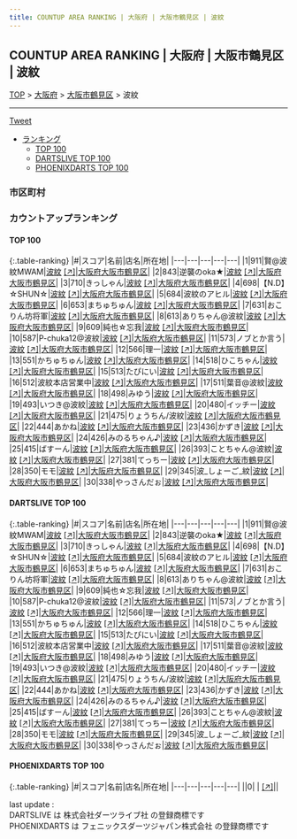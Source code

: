 ```yaml
---
title: COUNTUP AREA RANKING | 大阪府 | 大阪市鶴見区 | 波紋
---
```

## COUNTUP AREA RANKING | 大阪府 | 大阪市鶴見区 | 波紋

[TOP](/darts/rank/) > [大阪府](/darts/rank/大阪府/) > [大阪市鶴見区](/darts/rank/大阪府/大阪市鶴見区/) > 波紋

___

<a href="https://twitter.com/share?ref_src=twsrc%5Etfw" data-text="COUNTUP AREA RANKING | 大阪府大阪市鶴見区波紋" class="twitter-share-button" data-hashtags="DARTSLIVE,PHOENIXDARTS,darts,ダーツ" data-show-count="false">Tweet</a>

* [ランキング](#カウントアップランキング)
    * [TOP 100](#top-100)
    * [DARTSLIVE TOP 100](#dartslive-top-100)
    * [PHOENIXDARTS TOP 100](#phoenixdarts-top-100)

### 市区町村

<ul>

</ul>

### カウントアップランキング

#### TOP 100



{:.table-ranking}
|#|スコア|名前|店名|所在地|
|---|---|---|---|---|
|1|911|<span class="rank-name-dl">賢@波紋MWAM</span>|<a href="/darts/rank/shops/8b719ba9dcaad29a0d9b047a20a7ba1e.html">波紋</a> <a href="https://search.dartslive.com/jp/shop/8b719ba9dcaad29a0d9b047a20a7ba1e">[↗]</a>|<a href="/darts/rank/大阪府/大阪市鶴見区">大阪府大阪市鶴見区</a>|
|2|843|<span class="rank-name-dl">逆襲のoka★</span>|<a href="/darts/rank/shops/8b719ba9dcaad29a0d9b047a20a7ba1e.html">波紋</a> <a href="https://search.dartslive.com/jp/shop/8b719ba9dcaad29a0d9b047a20a7ba1e">[↗]</a>|<a href="/darts/rank/大阪府/大阪市鶴見区">大阪府大阪市鶴見区</a>|
|3|710|<span class="rank-name-dl">きっしゃん</span>|<a href="/darts/rank/shops/8b719ba9dcaad29a0d9b047a20a7ba1e.html">波紋</a> <a href="https://search.dartslive.com/jp/shop/8b719ba9dcaad29a0d9b047a20a7ba1e">[↗]</a>|<a href="/darts/rank/大阪府/大阪市鶴見区">大阪府大阪市鶴見区</a>|
|4|698|<span class="rank-name-dl">【N.D】☆SHUN☆</span>|<a href="/darts/rank/shops/8b719ba9dcaad29a0d9b047a20a7ba1e.html">波紋</a> <a href="https://search.dartslive.com/jp/shop/8b719ba9dcaad29a0d9b047a20a7ba1e">[↗]</a>|<a href="/darts/rank/大阪府/大阪市鶴見区">大阪府大阪市鶴見区</a>|
|5|684|<span class="rank-name-dl">波紋のアヒル</span>|<a href="/darts/rank/shops/8b719ba9dcaad29a0d9b047a20a7ba1e.html">波紋</a> <a href="https://search.dartslive.com/jp/shop/8b719ba9dcaad29a0d9b047a20a7ba1e">[↗]</a>|<a href="/darts/rank/大阪府/大阪市鶴見区">大阪府大阪市鶴見区</a>|
|6|653|<span class="rank-name-dl">まちゅちゅん</span>|<a href="/darts/rank/shops/8b719ba9dcaad29a0d9b047a20a7ba1e.html">波紋</a> <a href="https://search.dartslive.com/jp/shop/8b719ba9dcaad29a0d9b047a20a7ba1e">[↗]</a>|<a href="/darts/rank/大阪府/大阪市鶴見区">大阪府大阪市鶴見区</a>|
|7|631|<span class="rank-name-dl">おこりん坊将軍</span>|<a href="/darts/rank/shops/8b719ba9dcaad29a0d9b047a20a7ba1e.html">波紋</a> <a href="https://search.dartslive.com/jp/shop/8b719ba9dcaad29a0d9b047a20a7ba1e">[↗]</a>|<a href="/darts/rank/大阪府/大阪市鶴見区">大阪府大阪市鶴見区</a>|
|8|613|<span class="rank-name-dl">ありちゃん@波紋</span>|<a href="/darts/rank/shops/8b719ba9dcaad29a0d9b047a20a7ba1e.html">波紋</a> <a href="https://search.dartslive.com/jp/shop/8b719ba9dcaad29a0d9b047a20a7ba1e">[↗]</a>|<a href="/darts/rank/大阪府/大阪市鶴見区">大阪府大阪市鶴見区</a>|
|9|609|<span class="rank-name-dl">純也☆忘我</span>|<a href="/darts/rank/shops/8b719ba9dcaad29a0d9b047a20a7ba1e.html">波紋</a> <a href="https://search.dartslive.com/jp/shop/8b719ba9dcaad29a0d9b047a20a7ba1e">[↗]</a>|<a href="/darts/rank/大阪府/大阪市鶴見区">大阪府大阪市鶴見区</a>|
|10|587|<span class="rank-name-dl">P-chuka12@波紋</span>|<a href="/darts/rank/shops/8b719ba9dcaad29a0d9b047a20a7ba1e.html">波紋</a> <a href="https://search.dartslive.com/jp/shop/8b719ba9dcaad29a0d9b047a20a7ba1e">[↗]</a>|<a href="/darts/rank/大阪府/大阪市鶴見区">大阪府大阪市鶴見区</a>|
|11|573|<span class="rank-name-dl">ノブとか言う</span>|<a href="/darts/rank/shops/8b719ba9dcaad29a0d9b047a20a7ba1e.html">波紋</a> <a href="https://search.dartslive.com/jp/shop/8b719ba9dcaad29a0d9b047a20a7ba1e">[↗]</a>|<a href="/darts/rank/大阪府/大阪市鶴見区">大阪府大阪市鶴見区</a>|
|12|566|<span class="rank-name-dl">理一</span>|<a href="/darts/rank/shops/8b719ba9dcaad29a0d9b047a20a7ba1e.html">波紋</a> <a href="https://search.dartslive.com/jp/shop/8b719ba9dcaad29a0d9b047a20a7ba1e">[↗]</a>|<a href="/darts/rank/大阪府/大阪市鶴見区">大阪府大阪市鶴見区</a>|
|13|551|<span class="rank-name-dl">かちゅちゅん</span>|<a href="/darts/rank/shops/8b719ba9dcaad29a0d9b047a20a7ba1e.html">波紋</a> <a href="https://search.dartslive.com/jp/shop/8b719ba9dcaad29a0d9b047a20a7ba1e">[↗]</a>|<a href="/darts/rank/大阪府/大阪市鶴見区">大阪府大阪市鶴見区</a>|
|14|518|<span class="rank-name-dl">ひこちゃん</span>|<a href="/darts/rank/shops/8b719ba9dcaad29a0d9b047a20a7ba1e.html">波紋</a> <a href="https://search.dartslive.com/jp/shop/8b719ba9dcaad29a0d9b047a20a7ba1e">[↗]</a>|<a href="/darts/rank/大阪府/大阪市鶴見区">大阪府大阪市鶴見区</a>|
|15|513|<span class="rank-name-dl">たぴにい</span>|<a href="/darts/rank/shops/8b719ba9dcaad29a0d9b047a20a7ba1e.html">波紋</a> <a href="https://search.dartslive.com/jp/shop/8b719ba9dcaad29a0d9b047a20a7ba1e">[↗]</a>|<a href="/darts/rank/大阪府/大阪市鶴見区">大阪府大阪市鶴見区</a>|
|16|512|<span class="rank-name-dl">波紋本店営業中</span>|<a href="/darts/rank/shops/8b719ba9dcaad29a0d9b047a20a7ba1e.html">波紋</a> <a href="https://search.dartslive.com/jp/shop/8b719ba9dcaad29a0d9b047a20a7ba1e">[↗]</a>|<a href="/darts/rank/大阪府/大阪市鶴見区">大阪府大阪市鶴見区</a>|
|17|511|<span class="rank-name-dl">葉音@波紋</span>|<a href="/darts/rank/shops/8b719ba9dcaad29a0d9b047a20a7ba1e.html">波紋</a> <a href="https://search.dartslive.com/jp/shop/8b719ba9dcaad29a0d9b047a20a7ba1e">[↗]</a>|<a href="/darts/rank/大阪府/大阪市鶴見区">大阪府大阪市鶴見区</a>|
|18|498|<span class="rank-name-dl">みゆう</span>|<a href="/darts/rank/shops/8b719ba9dcaad29a0d9b047a20a7ba1e.html">波紋</a> <a href="https://search.dartslive.com/jp/shop/8b719ba9dcaad29a0d9b047a20a7ba1e">[↗]</a>|<a href="/darts/rank/大阪府/大阪市鶴見区">大阪府大阪市鶴見区</a>|
|19|493|<span class="rank-name-dl">いつき@波紋</span>|<a href="/darts/rank/shops/8b719ba9dcaad29a0d9b047a20a7ba1e.html">波紋</a> <a href="https://search.dartslive.com/jp/shop/8b719ba9dcaad29a0d9b047a20a7ba1e">[↗]</a>|<a href="/darts/rank/大阪府/大阪市鶴見区">大阪府大阪市鶴見区</a>|
|20|480|<span class="rank-name-dl">イッチー</span>|<a href="/darts/rank/shops/8b719ba9dcaad29a0d9b047a20a7ba1e.html">波紋</a> <a href="https://search.dartslive.com/jp/shop/8b719ba9dcaad29a0d9b047a20a7ba1e">[↗]</a>|<a href="/darts/rank/大阪府/大阪市鶴見区">大阪府大阪市鶴見区</a>|
|21|475|<span class="rank-name-dl">りょうちん/波紋</span>|<a href="/darts/rank/shops/8b719ba9dcaad29a0d9b047a20a7ba1e.html">波紋</a> <a href="https://search.dartslive.com/jp/shop/8b719ba9dcaad29a0d9b047a20a7ba1e">[↗]</a>|<a href="/darts/rank/大阪府/大阪市鶴見区">大阪府大阪市鶴見区</a>|
|22|444|<span class="rank-name-dl">あかね</span>|<a href="/darts/rank/shops/8b719ba9dcaad29a0d9b047a20a7ba1e.html">波紋</a> <a href="https://search.dartslive.com/jp/shop/8b719ba9dcaad29a0d9b047a20a7ba1e">[↗]</a>|<a href="/darts/rank/大阪府/大阪市鶴見区">大阪府大阪市鶴見区</a>|
|23|436|<span class="rank-name-dl">かずき</span>|<a href="/darts/rank/shops/8b719ba9dcaad29a0d9b047a20a7ba1e.html">波紋</a> <a href="https://search.dartslive.com/jp/shop/8b719ba9dcaad29a0d9b047a20a7ba1e">[↗]</a>|<a href="/darts/rank/大阪府/大阪市鶴見区">大阪府大阪市鶴見区</a>|
|24|426|<span class="rank-name-dl">みのるちゃん♪</span>|<a href="/darts/rank/shops/8b719ba9dcaad29a0d9b047a20a7ba1e.html">波紋</a> <a href="https://search.dartslive.com/jp/shop/8b719ba9dcaad29a0d9b047a20a7ba1e">[↗]</a>|<a href="/darts/rank/大阪府/大阪市鶴見区">大阪府大阪市鶴見区</a>|
|25|415|<span class="rank-name-dl">ばすーん</span>|<a href="/darts/rank/shops/8b719ba9dcaad29a0d9b047a20a7ba1e.html">波紋</a> <a href="https://search.dartslive.com/jp/shop/8b719ba9dcaad29a0d9b047a20a7ba1e">[↗]</a>|<a href="/darts/rank/大阪府/大阪市鶴見区">大阪府大阪市鶴見区</a>|
|26|393|<span class="rank-name-dl">ことちゃん@波紋</span>|<a href="/darts/rank/shops/8b719ba9dcaad29a0d9b047a20a7ba1e.html">波紋</a> <a href="https://search.dartslive.com/jp/shop/8b719ba9dcaad29a0d9b047a20a7ba1e">[↗]</a>|<a href="/darts/rank/大阪府/大阪市鶴見区">大阪府大阪市鶴見区</a>|
|27|381|<span class="rank-name-dl">てっちー</span>|<a href="/darts/rank/shops/8b719ba9dcaad29a0d9b047a20a7ba1e.html">波紋</a> <a href="https://search.dartslive.com/jp/shop/8b719ba9dcaad29a0d9b047a20a7ba1e">[↗]</a>|<a href="/darts/rank/大阪府/大阪市鶴見区">大阪府大阪市鶴見区</a>|
|28|350|<span class="rank-name-dl">モモ</span>|<a href="/darts/rank/shops/8b719ba9dcaad29a0d9b047a20a7ba1e.html">波紋</a> <a href="https://search.dartslive.com/jp/shop/8b719ba9dcaad29a0d9b047a20a7ba1e">[↗]</a>|<a href="/darts/rank/大阪府/大阪市鶴見区">大阪府大阪市鶴見区</a>|
|29|345|<span class="rank-name-dl">波_しょーご_紋</span>|<a href="/darts/rank/shops/8b719ba9dcaad29a0d9b047a20a7ba1e.html">波紋</a> <a href="https://search.dartslive.com/jp/shop/8b719ba9dcaad29a0d9b047a20a7ba1e">[↗]</a>|<a href="/darts/rank/大阪府/大阪市鶴見区">大阪府大阪市鶴見区</a>|
|30|338|<span class="rank-name-dl">やっさんだぉ</span>|<a href="/darts/rank/shops/8b719ba9dcaad29a0d9b047a20a7ba1e.html">波紋</a> <a href="https://search.dartslive.com/jp/shop/8b719ba9dcaad29a0d9b047a20a7ba1e">[↗]</a>|<a href="/darts/rank/大阪府/大阪市鶴見区">大阪府大阪市鶴見区</a>|


#### DARTSLIVE TOP 100



{:.table-ranking}
|#|スコア|名前|店名|所在地|
|---|---|---|---|---|
|1|911|<span class="rank-name-dl">賢@波紋MWAM</span>|<a href="/darts/rank/shops/8b719ba9dcaad29a0d9b047a20a7ba1e.html">波紋</a> <a href="https://search.dartslive.com/jp/shop/8b719ba9dcaad29a0d9b047a20a7ba1e">[↗]</a>|<a href="/darts/rank/大阪府/大阪市鶴見区">大阪府大阪市鶴見区</a>|
|2|843|<span class="rank-name-dl">逆襲のoka★</span>|<a href="/darts/rank/shops/8b719ba9dcaad29a0d9b047a20a7ba1e.html">波紋</a> <a href="https://search.dartslive.com/jp/shop/8b719ba9dcaad29a0d9b047a20a7ba1e">[↗]</a>|<a href="/darts/rank/大阪府/大阪市鶴見区">大阪府大阪市鶴見区</a>|
|3|710|<span class="rank-name-dl">きっしゃん</span>|<a href="/darts/rank/shops/8b719ba9dcaad29a0d9b047a20a7ba1e.html">波紋</a> <a href="https://search.dartslive.com/jp/shop/8b719ba9dcaad29a0d9b047a20a7ba1e">[↗]</a>|<a href="/darts/rank/大阪府/大阪市鶴見区">大阪府大阪市鶴見区</a>|
|4|698|<span class="rank-name-dl">【N.D】☆SHUN☆</span>|<a href="/darts/rank/shops/8b719ba9dcaad29a0d9b047a20a7ba1e.html">波紋</a> <a href="https://search.dartslive.com/jp/shop/8b719ba9dcaad29a0d9b047a20a7ba1e">[↗]</a>|<a href="/darts/rank/大阪府/大阪市鶴見区">大阪府大阪市鶴見区</a>|
|5|684|<span class="rank-name-dl">波紋のアヒル</span>|<a href="/darts/rank/shops/8b719ba9dcaad29a0d9b047a20a7ba1e.html">波紋</a> <a href="https://search.dartslive.com/jp/shop/8b719ba9dcaad29a0d9b047a20a7ba1e">[↗]</a>|<a href="/darts/rank/大阪府/大阪市鶴見区">大阪府大阪市鶴見区</a>|
|6|653|<span class="rank-name-dl">まちゅちゅん</span>|<a href="/darts/rank/shops/8b719ba9dcaad29a0d9b047a20a7ba1e.html">波紋</a> <a href="https://search.dartslive.com/jp/shop/8b719ba9dcaad29a0d9b047a20a7ba1e">[↗]</a>|<a href="/darts/rank/大阪府/大阪市鶴見区">大阪府大阪市鶴見区</a>|
|7|631|<span class="rank-name-dl">おこりん坊将軍</span>|<a href="/darts/rank/shops/8b719ba9dcaad29a0d9b047a20a7ba1e.html">波紋</a> <a href="https://search.dartslive.com/jp/shop/8b719ba9dcaad29a0d9b047a20a7ba1e">[↗]</a>|<a href="/darts/rank/大阪府/大阪市鶴見区">大阪府大阪市鶴見区</a>|
|8|613|<span class="rank-name-dl">ありちゃん@波紋</span>|<a href="/darts/rank/shops/8b719ba9dcaad29a0d9b047a20a7ba1e.html">波紋</a> <a href="https://search.dartslive.com/jp/shop/8b719ba9dcaad29a0d9b047a20a7ba1e">[↗]</a>|<a href="/darts/rank/大阪府/大阪市鶴見区">大阪府大阪市鶴見区</a>|
|9|609|<span class="rank-name-dl">純也☆忘我</span>|<a href="/darts/rank/shops/8b719ba9dcaad29a0d9b047a20a7ba1e.html">波紋</a> <a href="https://search.dartslive.com/jp/shop/8b719ba9dcaad29a0d9b047a20a7ba1e">[↗]</a>|<a href="/darts/rank/大阪府/大阪市鶴見区">大阪府大阪市鶴見区</a>|
|10|587|<span class="rank-name-dl">P-chuka12@波紋</span>|<a href="/darts/rank/shops/8b719ba9dcaad29a0d9b047a20a7ba1e.html">波紋</a> <a href="https://search.dartslive.com/jp/shop/8b719ba9dcaad29a0d9b047a20a7ba1e">[↗]</a>|<a href="/darts/rank/大阪府/大阪市鶴見区">大阪府大阪市鶴見区</a>|
|11|573|<span class="rank-name-dl">ノブとか言う</span>|<a href="/darts/rank/shops/8b719ba9dcaad29a0d9b047a20a7ba1e.html">波紋</a> <a href="https://search.dartslive.com/jp/shop/8b719ba9dcaad29a0d9b047a20a7ba1e">[↗]</a>|<a href="/darts/rank/大阪府/大阪市鶴見区">大阪府大阪市鶴見区</a>|
|12|566|<span class="rank-name-dl">理一</span>|<a href="/darts/rank/shops/8b719ba9dcaad29a0d9b047a20a7ba1e.html">波紋</a> <a href="https://search.dartslive.com/jp/shop/8b719ba9dcaad29a0d9b047a20a7ba1e">[↗]</a>|<a href="/darts/rank/大阪府/大阪市鶴見区">大阪府大阪市鶴見区</a>|
|13|551|<span class="rank-name-dl">かちゅちゅん</span>|<a href="/darts/rank/shops/8b719ba9dcaad29a0d9b047a20a7ba1e.html">波紋</a> <a href="https://search.dartslive.com/jp/shop/8b719ba9dcaad29a0d9b047a20a7ba1e">[↗]</a>|<a href="/darts/rank/大阪府/大阪市鶴見区">大阪府大阪市鶴見区</a>|
|14|518|<span class="rank-name-dl">ひこちゃん</span>|<a href="/darts/rank/shops/8b719ba9dcaad29a0d9b047a20a7ba1e.html">波紋</a> <a href="https://search.dartslive.com/jp/shop/8b719ba9dcaad29a0d9b047a20a7ba1e">[↗]</a>|<a href="/darts/rank/大阪府/大阪市鶴見区">大阪府大阪市鶴見区</a>|
|15|513|<span class="rank-name-dl">たぴにい</span>|<a href="/darts/rank/shops/8b719ba9dcaad29a0d9b047a20a7ba1e.html">波紋</a> <a href="https://search.dartslive.com/jp/shop/8b719ba9dcaad29a0d9b047a20a7ba1e">[↗]</a>|<a href="/darts/rank/大阪府/大阪市鶴見区">大阪府大阪市鶴見区</a>|
|16|512|<span class="rank-name-dl">波紋本店営業中</span>|<a href="/darts/rank/shops/8b719ba9dcaad29a0d9b047a20a7ba1e.html">波紋</a> <a href="https://search.dartslive.com/jp/shop/8b719ba9dcaad29a0d9b047a20a7ba1e">[↗]</a>|<a href="/darts/rank/大阪府/大阪市鶴見区">大阪府大阪市鶴見区</a>|
|17|511|<span class="rank-name-dl">葉音@波紋</span>|<a href="/darts/rank/shops/8b719ba9dcaad29a0d9b047a20a7ba1e.html">波紋</a> <a href="https://search.dartslive.com/jp/shop/8b719ba9dcaad29a0d9b047a20a7ba1e">[↗]</a>|<a href="/darts/rank/大阪府/大阪市鶴見区">大阪府大阪市鶴見区</a>|
|18|498|<span class="rank-name-dl">みゆう</span>|<a href="/darts/rank/shops/8b719ba9dcaad29a0d9b047a20a7ba1e.html">波紋</a> <a href="https://search.dartslive.com/jp/shop/8b719ba9dcaad29a0d9b047a20a7ba1e">[↗]</a>|<a href="/darts/rank/大阪府/大阪市鶴見区">大阪府大阪市鶴見区</a>|
|19|493|<span class="rank-name-dl">いつき@波紋</span>|<a href="/darts/rank/shops/8b719ba9dcaad29a0d9b047a20a7ba1e.html">波紋</a> <a href="https://search.dartslive.com/jp/shop/8b719ba9dcaad29a0d9b047a20a7ba1e">[↗]</a>|<a href="/darts/rank/大阪府/大阪市鶴見区">大阪府大阪市鶴見区</a>|
|20|480|<span class="rank-name-dl">イッチー</span>|<a href="/darts/rank/shops/8b719ba9dcaad29a0d9b047a20a7ba1e.html">波紋</a> <a href="https://search.dartslive.com/jp/shop/8b719ba9dcaad29a0d9b047a20a7ba1e">[↗]</a>|<a href="/darts/rank/大阪府/大阪市鶴見区">大阪府大阪市鶴見区</a>|
|21|475|<span class="rank-name-dl">りょうちん/波紋</span>|<a href="/darts/rank/shops/8b719ba9dcaad29a0d9b047a20a7ba1e.html">波紋</a> <a href="https://search.dartslive.com/jp/shop/8b719ba9dcaad29a0d9b047a20a7ba1e">[↗]</a>|<a href="/darts/rank/大阪府/大阪市鶴見区">大阪府大阪市鶴見区</a>|
|22|444|<span class="rank-name-dl">あかね</span>|<a href="/darts/rank/shops/8b719ba9dcaad29a0d9b047a20a7ba1e.html">波紋</a> <a href="https://search.dartslive.com/jp/shop/8b719ba9dcaad29a0d9b047a20a7ba1e">[↗]</a>|<a href="/darts/rank/大阪府/大阪市鶴見区">大阪府大阪市鶴見区</a>|
|23|436|<span class="rank-name-dl">かずき</span>|<a href="/darts/rank/shops/8b719ba9dcaad29a0d9b047a20a7ba1e.html">波紋</a> <a href="https://search.dartslive.com/jp/shop/8b719ba9dcaad29a0d9b047a20a7ba1e">[↗]</a>|<a href="/darts/rank/大阪府/大阪市鶴見区">大阪府大阪市鶴見区</a>|
|24|426|<span class="rank-name-dl">みのるちゃん♪</span>|<a href="/darts/rank/shops/8b719ba9dcaad29a0d9b047a20a7ba1e.html">波紋</a> <a href="https://search.dartslive.com/jp/shop/8b719ba9dcaad29a0d9b047a20a7ba1e">[↗]</a>|<a href="/darts/rank/大阪府/大阪市鶴見区">大阪府大阪市鶴見区</a>|
|25|415|<span class="rank-name-dl">ばすーん</span>|<a href="/darts/rank/shops/8b719ba9dcaad29a0d9b047a20a7ba1e.html">波紋</a> <a href="https://search.dartslive.com/jp/shop/8b719ba9dcaad29a0d9b047a20a7ba1e">[↗]</a>|<a href="/darts/rank/大阪府/大阪市鶴見区">大阪府大阪市鶴見区</a>|
|26|393|<span class="rank-name-dl">ことちゃん@波紋</span>|<a href="/darts/rank/shops/8b719ba9dcaad29a0d9b047a20a7ba1e.html">波紋</a> <a href="https://search.dartslive.com/jp/shop/8b719ba9dcaad29a0d9b047a20a7ba1e">[↗]</a>|<a href="/darts/rank/大阪府/大阪市鶴見区">大阪府大阪市鶴見区</a>|
|27|381|<span class="rank-name-dl">てっちー</span>|<a href="/darts/rank/shops/8b719ba9dcaad29a0d9b047a20a7ba1e.html">波紋</a> <a href="https://search.dartslive.com/jp/shop/8b719ba9dcaad29a0d9b047a20a7ba1e">[↗]</a>|<a href="/darts/rank/大阪府/大阪市鶴見区">大阪府大阪市鶴見区</a>|
|28|350|<span class="rank-name-dl">モモ</span>|<a href="/darts/rank/shops/8b719ba9dcaad29a0d9b047a20a7ba1e.html">波紋</a> <a href="https://search.dartslive.com/jp/shop/8b719ba9dcaad29a0d9b047a20a7ba1e">[↗]</a>|<a href="/darts/rank/大阪府/大阪市鶴見区">大阪府大阪市鶴見区</a>|
|29|345|<span class="rank-name-dl">波_しょーご_紋</span>|<a href="/darts/rank/shops/8b719ba9dcaad29a0d9b047a20a7ba1e.html">波紋</a> <a href="https://search.dartslive.com/jp/shop/8b719ba9dcaad29a0d9b047a20a7ba1e">[↗]</a>|<a href="/darts/rank/大阪府/大阪市鶴見区">大阪府大阪市鶴見区</a>|
|30|338|<span class="rank-name-dl">やっさんだぉ</span>|<a href="/darts/rank/shops/8b719ba9dcaad29a0d9b047a20a7ba1e.html">波紋</a> <a href="https://search.dartslive.com/jp/shop/8b719ba9dcaad29a0d9b047a20a7ba1e">[↗]</a>|<a href="/darts/rank/大阪府/大阪市鶴見区">大阪府大阪市鶴見区</a>|


#### PHOENIXDARTS TOP 100



{:.table-ranking}
|#|スコア|名前|店名|所在地|
|---|---|---|---|---|
||0|<span class="rank-name-dl"> </span>|<a href="/darts/rank/shops/.html"></a> <a href="">[↗]</a>|<a href="/darts/rank//"></a>|


<div class="footer border-top border-gray-light mt-5 pt-3 text-right text-gray">
    last update : <span style="font-weight: italic" id="foot_last_modified"></span><br />
    DARTSLIVE は 株式会社ダーツライブ社 の登録商標です<br />
    PHOENIXDARTS は フェニックスダーツジャパン株式会社 の登録商標です<br />
</div>

<script src="https://cdnjs.cloudflare.com/ajax/libs/jquery.tablesorter/2.31.3/js/jquery.tablesorter.min.js" integrity="sha512-qzgd5cYSZcosqpzpn7zF2ZId8f/8CHmFKZ8j7mU4OUXTNRd5g+ZHBPsgKEwoqxCtdQvExE5LprwwPAgoicguNg==" crossorigin="anonymous" referrerpolicy="no-referrer"></script>
<link rel="stylesheet" href="https://cdnjs.cloudflare.com/ajax/libs/jquery.tablesorter/2.31.3/css/theme.default.min.css" integrity="sha512-wghhOJkjQX0Lh3NSWvNKeZ0ZpNn+SPVXX1Qyc9OCaogADktxrBiBdKGDoqVUOyhStvMBmJQ8ZdMHiR3wuEq8+w==" crossorigin="anonymous" referrerpolicy="no-referrer" />
<script>
$(function() {
    $(".table-ranking").tablesorter({sortList:[[0, 0]]});
    $("#foot_last_modified").text(formatDate(new Date(document.lastModified), 'yyyy-MM-dd HH:mm:ss'));
});
</script>

<script async src="https://platform.twitter.com/widgets.js" charset="utf-8"></script>